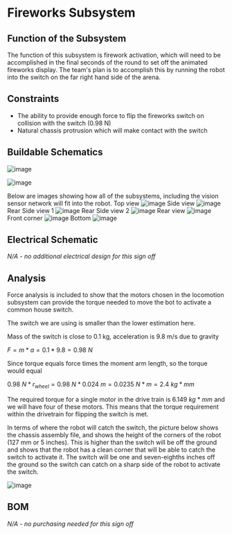 # Fireworks Subsystem

## Function of the Subsystem

The function of this subsystem is firework activation, which will need to be accomplished in the final seconds of the round to set off the animated fireworks display. The team's plan is to accomplish this by running the robot into the switch on the far right hand side of the arena.

## Constraints

- The ability to provide enough force to flip the fireworks switch on collision with the switch (0.98 N)
- Natural chassis protrusion which will make contact with the switch

## Buildable Schematics

![image](https://github.com/nathan-gardner/CapstoneRepo/blob/Team2_Fireworks_Signoff/Documentation/Images/FireWorks/ChassiFullView.png)

![image](https://github.com/nathan-gardner/CapstoneRepo/blob/Team2_Fireworks_Signoff/Documentation/Images/FireWorks/ChassisTopView.png)

Below are images showing how all of the subsystems, including the vision sensor network will fit into the robot.
Top view
![image](https://user-images.githubusercontent.com/30758520/217405647-4aef4118-8f63-4c85-bbfe-5125365fd0a0.png)
Side view
![image](https://user-images.githubusercontent.com/30758520/217405754-b7508cac-6b67-48e5-bc1c-969beabe3828.png)
Rear Side view 1
![image](https://user-images.githubusercontent.com/30758520/217406171-b0454923-5b69-47fe-aef1-dd19d3acfe9c.png)
Rear Side view 2
![image](https://user-images.githubusercontent.com/30758520/217406076-af1fa457-ba10-4bc0-bd10-c326b97fa633.png)
Rear view
![image](https://user-images.githubusercontent.com/30758520/217406232-0fdc2a19-cdb0-42c5-bda1-3b213afa7b6e.png)
Front corner
![image](https://user-images.githubusercontent.com/30758520/217406258-9ac6acc2-2f57-4e2d-a900-f2ad3f18a0f0.png)
Bottom
![image](https://user-images.githubusercontent.com/30758520/217406342-82d7b362-cc9f-40ac-a97d-a80c6cf51ee9.png)

## Electrical Schematic

*N/A - no additional electrical design for this sign off*

## Analysis

Force analysis is included to show that the motors chosen in the locomotion subsystem can provide the torque needed to move the bot to activate a common house switch. 

The switch we are using is smaller than the lower estimation here.

Mass of the switch is close to 0.1 kg, acceleration is 9.8 m/s due to gravity

$F = m \ast a = 0.1 \ast 9.8 = 0.98\ N$

Since torque equals force times the moment arm length, so the torque would equal 

$0.98\ N \ast r_{wheel} = 0.98\ N \ast 0.024\ m = 0.0235\ N \ast m = 2.4\ kg \ast mm$ 

The required torque for a single motor in the drive train is 6.149 $kg \ast mm$ and we will have four of these motors. This means that the torque requirement within the drivetrain for flipping the switch is met. 

In terms of where the robot will catch the switch, the picture below shows the chassis assembly file, and shows the height of the corners of the robot (127 mm or 5 inches). This is higher than the switch will be off the ground and shows that the robot has a clean corner that will be able to catch the switch to activate it. The switch will be one and seven-eighths inches off the ground so the switch can catch on a sharp side of the robot to activate the switch.

![image](https://user-images.githubusercontent.com/30758520/217141747-341ffa6a-f6dc-4641-96af-541424a470a6.png)

## BOM

*N/A - no purchasing needed for this sign off*
